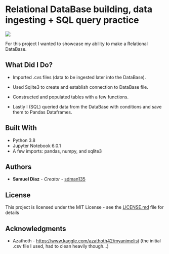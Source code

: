 # Relational DataBase building, data ingesting + SQL query practice
![](images/[insert_image].png)


For this project I wanted to showcase my ability to make a Relational DataBase.

## What Did I Do?

* Imported .cvs files (data to be ingested later into the DataBase).

* Used Sqlite3 to create and establish connection to DataBase file.

* Constructed and populated tables with a few functions.

* Lastly I (SQL) queried data from the DataBase with conditions and save them to Pandas Dataframes.

## Built With

* Python 3.8
* Jupyter Notebook 6.0.1
* A few imports: pandas, numpy, and sqlite3


## Authors

* **Samuel Diaz** - *Creator* - [sdman135](https://github.com/sdman135/)

## License

This project is licensed under the MIT License - see the [LICENSE.md](LICENSE.md) file for details

## Acknowledgments

* Azathoth - https://www.kaggle.com/azathoth42/myanimelist (the initial .csv file I used, had to clean heavily though...)
